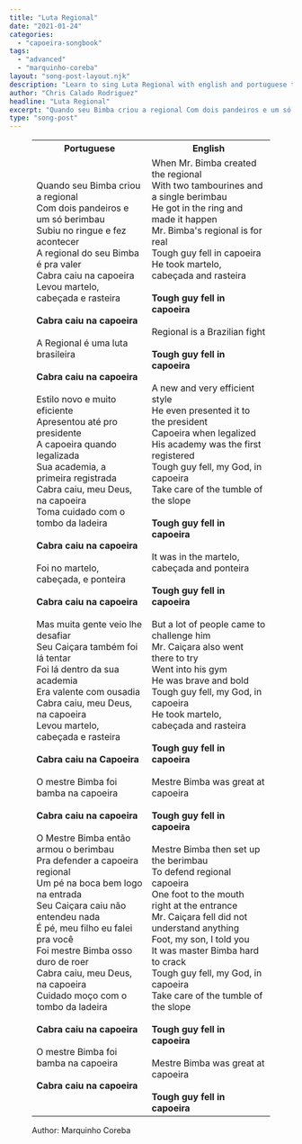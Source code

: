 ```yaml
---
title: "Luta Regional"
date: "2021-01-24"
categories:
  - "capoeira-songbook"
tags:
  - "advanced"
  - "marquinho-coreba"
layout: "song-post-layout.njk"
description: "Learn to sing Luta Regional with english and portuguese translations along with a video to help you learn."
author: "Chris Calado Rodriguez"
headline: "Luta Regional"
excerpt: "Quando seu Bimba criou a regional Com dois pandeiros e um só berimbau"
type: "song-post"
---
```


<figure>
<table class="capoeira-table">
    <tr class="header-row">
        <th>Portuguese</th>
        <th>English</th>
    </tr>
    <tr>
        <td>Quando seu Bimba criou a regional<br>
Com dois pandeiros e um só berimbau<br>
Subiu no ringue e fez acontecer<br>
A regional do seu Bimba é pra valer<br>
Cabra caiu na capoeira<br>
Levou martelo, cabeçada e rasteira<br><br>
<strong>Cabra caiu na capoeira</strong><br><br>
A Regional é uma luta brasileira<br><br>
<strong>Cabra caiu na capoeira</strong><br><br>
Estilo novo e muito eficiente<br>
Apresentou até pro presidente<br>
A capoeira quando legalizada<br>
Sua academia, a primeira registrada<br>
Cabra caiu, meu Deus, na capoeira<br>
Toma cuidado com o tombo da ladeira<br><br>
<strong>Cabra caiu na capoeira</strong><br><br>
Foi no martelo, cabeçada, e ponteira<br><br>
<strong>Cabra caiu na capoeira</strong><br><br>
Mas muita gente veio lhe desafiar<br>
Seu Caiçara também foi lá tentar<br>
Foi lá dentro da sua academia<br>
Era valente com ousadia<br>
Cabra caiu, meu Deus, na capoeira<br>
Levou martelo, cabeçada e rasteira<br><br>
<strong>Cabra caiu na Capoeira</strong><br><br>
O mestre Bimba foi bamba na capoeira<br><br>
<strong>Cabra caiu na capoeira</strong><br><br>
O Mestre Bimba então armou o berimbau<br>
Pra defender a capoeira regional<br>
Um pé na boca bem logo na entrada<br>
Seu Caiçara caiu não entendeu nada<br>
É pé, meu filho eu falei pra você<br>
Foi mestre Bimba osso duro de roer<br>
Cabra caiu, meu Deus, na capoeira<br>
Cuidado moço com o tombo da ladeira<br><br>
<strong>Cabra caiu na capoeira</strong><br><br>
O mestre Bimba foi bamba na capoeira<br><br>
<strong>Cabra caiu na capoeira</strong></td>
        <td>When Mr. Bimba created the regional<br>
With two tambourines and a single berimbau<br>
He got in the ring and made it happen<br>
Mr. Bimba's regional is for real<br>
Tough guy fell in capoeira<br>
He took martelo, cabeçada and rasteira<br><br>
<strong>Tough guy fell in capoeira</strong><br><br>
Regional is a Brazilian fight<br><br>
<strong>Tough guy fell in capoeira</strong><br><br>
A new and very efficient style<br>
He even presented it to the president<br>
Capoeira when legalized<br>
His academy was the first registered<br>
Tough guy fell, my God, in capoeira<br>
Take care of the tumble of the slope<br><br>
<strong>Tough guy fell in capoeira</strong><br><br>
It was in the martelo, cabeçada and ponteira<br><br>
<strong>Tough guy fell in capoeira</strong><br><br>
But a lot of people came to challenge him<br>
Mr. Caiçara also went there to try<br>
Went into his gym<br>
He was brave and bold<br>
Tough guy fell, my God, in capoeira<br>
He took martelo, cabeçada and rasteira<br><br>
<strong>Tough guy fell in capoeira</strong><br><br>
Mestre Bimba was great at capoeira<br><br>
<strong>Tough guy fell in capoeira</strong><br><br>
Mestre Bimba then set up the berimbau<br>
To defend regional capoeira<br>
One foot to the mouth right at the entrance<br>
Mr. Caiçara fell did not understand anything<br>
Foot, my son, I told you<br>
It was master Bimba hard to crack<br>
Tough guy fell, my God, in capoeira<br>
Take care of the tumble of the slope<br><br>
<strong>Tough guy fell in capoeira</strong><br><br>
Mestre Bimba was great at capoeira<br><br>
<strong>Tough guy fell in capoeira</strong></td>
    </tr>
</table>
<figcaption>
Author: Marquinho Coreba
</figcaption>
</figure>
